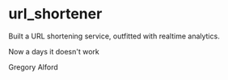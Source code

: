 # url_shortener
Built a URL shortening service, outfitted with realtime analytics.

Now a days it doesn't work

Gregory Alford
